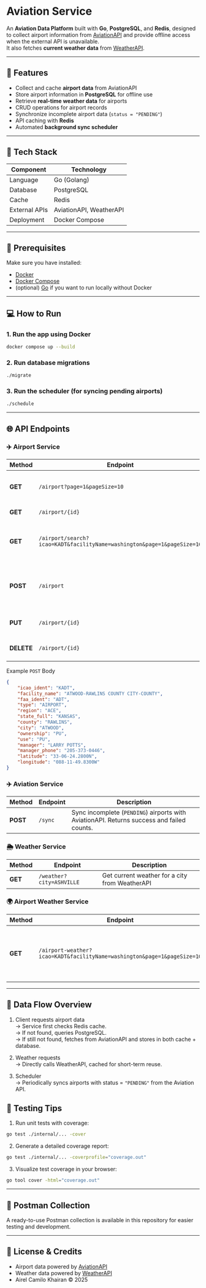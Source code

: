 # Aviation Service

An **Aviation Data Platform** built with **Go**, **PostgreSQL**, and **Redis**, designed to collect airport information from [AviationAPI](https://www.aviationapi.com/) and provide offline access when the external API is unavailable.  
It also fetches **current weather data** from [WeatherAPI](https://www.weatherapi.com/).

---

## 🚀 Features

- Collect and cache **airport data** from AviationAPI  
- Store airport information in **PostgreSQL** for offline use  
- Retrieve **real-time weather data** for airports  
- CRUD operations for airport records  
- Synchronize incomplete airport data (`status = "PENDING"`)  
- API caching with **Redis**  
- Automated **background sync scheduler**

---

## 🧩 Tech Stack

| Component      | Technology        |
|----------------|------------------|
| Language       | Go (Golang)      |
| Database       | PostgreSQL       |
| Cache          | Redis            |
| External APIs  | AviationAPI, WeatherAPI |
| Deployment     | Docker Compose   |

---

## 🧰 Prerequisites

Make sure you have installed:
- [Docker](https://www.docker.com/)
- [Docker Compose](https://docs.docker.com/compose/)
- (optional) [Go](https://golang.org/) if you want to run locally without Docker

---

## 💻 How to Run

### 1. Run the app using Docker

```bash
docker compose up --build
```

### 2️. Run database migrations
```bash
./migrate
```

### 3️. Run the scheduler (for syncing pending airports)
```bash
./schedule
```

---

## 🌐 API Endpoints

### ✈️ Airport Service

| Method     | Endpoint                                                               | Description                                                     |
| ---------- | ---------------------------------------------------------------------- | --------------------------------------------------------------- |
| **GET**    | `/airport?page=1&pageSize=10`                                          | Get all airports with pagination                                |
| **GET**    | `/airport/{id}`                                                        | Get airport by ID                                               |
| **GET**    | `/airport/search?icao=KADT&facilityName=washington&page=1&pageSize=10` | Search airports by ICAO or facility name                        |
| **POST**   | `/airport`                                                             | Create new airport record. If incomplete, status = `"PENDING"`. |
| **PUT**    | `/airport/{id}`                                                        | Update airport by ID                                            |
| **DELETE** | `/airport/{id}`                                                        | Delete airport by ID                                            |

Example `POST` Body

```json
{
    "icao_ident": "KADT",
    "facility_name": "ATWOOD-RAWLINS COUNTY CITY-COUNTY",
    "faa_ident": "ADT",
    "type": "AIRPORT",
    "region": "ACE",
    "state_full": "KANSAS",
    "county": "RAWLINS",
    "city": "ATWOOD",
    "ownership": "PU",
    "use": "PU",
    "manager": "LARRY POTTS",
    "manager_phone": "205-373-0446",
    "latitude": "33-06-24.2800N",
    "longitude": "088-11-49.8300W"
}
```

### ✈️ Aviation Service

| Method   | Endpoint | Description                                                                               |
| -------- | -------- | ----------------------------------------------------------------------------------------- |
| **POST** | `/sync`  | Sync incomplete (`PENDING`) airports with AviationAPI. Returns success and failed counts. |

### 🌦️ Weather Service

| Method  | Endpoint                 | Description                                    |
| ------- | ------------------------ | ---------------------------------------------- |
| **GET** | `/weather?city=ASHVILLE` | Get current weather for a city from WeatherAPI |

### 🌍 Airport Weather Service

| Method  | Endpoint                                                          | Description                                                |
| ------- | ----------------------------------------------------------------- | ---------------------------------------------------------- |
| **GET** | `/airport-weather?icao=KADT&facilityName=washington&page=1&pageSize=10` | Get airport data combined with current weather (paginated) |

---

## 🧠 Data Flow Overview

1. Client requests airport data<br>
→ Service first checks Redis cache.<br>
→ If not found, queries PostgreSQL.<br>
→ If still not found, fetches from AviationAPI and stores in both cache + database.

2. Weather requests<br>
→ Directly calls WeatherAPI, cached for short-term reuse.

3. Scheduler<br>
→ Periodically syncs airports with status = `"PENDING"` from the Aviation API.

## 🧪 Testing Tips

1. Run unit tests with coverage:
```bash
go test ./internal/... -cover
```
2. Generate a detailed coverage report:
```bash
go test ./internal/... -coverprofile="coverage.out"
```
3. Visualize test coverage in your browser:
```bash
go tool cover -html="coverage.out"
```

---

## 🧰 Postman Collection
A ready-to-use Postman collection is available in this repository for easier testing and development.

---

## 🧾 License & Credits

* Airport data powered by [AviationAPI](https://www.aviationapi.com/)
* Weather data powered by [WeatherAPI](https://www.weatherapi.com/)
* Airel Camilo Khairan © 2025